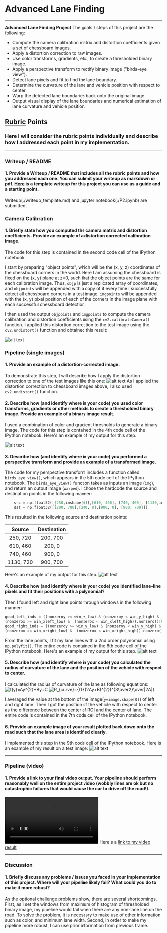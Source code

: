 # **Advanced Lane Finding**
---

**Advanced Lane Finding Project**
The goals / steps of this project are the following:
* Compute the camera calibration matrix and distortion coefficients given a set of chessboard images.
* Apply a distortion correction to raw images.
* Use color transforms, gradients, etc., to create a thresholded binary image.
* Apply a perspective transform to rectify binary image ("birds-eye view").
* Detect lane pixels and fit to find the lane boundary.
* Determine the curvature of the lane and vehicle position with respect to center.
* Warp the detected lane boundaries back onto the original image.
* Output visual display of the lane boundaries and numerical estimation of lane curvature and vehicle position.

[//]: # (Image References)

[image1]: ./output_images/1_calibration/calibration3.jpg "Undistorted"
[image2]: ./output_images/2_undistorted/test1.jpg "Road Transformed"
[image3]: ./output_images/3_thresholded_binary/test1.jpg "Binary Example"
[image4]: ./output_images/4_birds_eye_view/test1.jpg "Warp Example"
[image5]: ./output_images/5_lane_detected/test1.jpg "Fit Visual"
[image6]: ./output_images/8_result/test1.jpg "Output"
[video1]: ./output_videos/project_video.mp4 "Video"

## [Rubric](https://review.udacity.com/#!/rubrics/571/view) Points

### Here I will consider the rubric points individually and describe how I addressed each point in my implementation.  

---

### Writeup / README

#### 1. Provide a Writeup / README that includes all the rubric points and how you addressed each one.  You can submit your writeup as markdown or pdf.  [Here](https://github.com/udacity/CarND-Advanced-Lane-Lines/blob/master/writeup_template.md) is a template writeup for this project you can use as a guide and a starting point.  

Writeup(./writeup_template.md) and jupyter notebook(./P2.ipynb) are submitted. 

### Camera Calibration

#### 1. Briefly state how you computed the camera matrix and distortion coefficients. Provide an example of a distortion corrected calibration image.

The code for this step is contained in the second code cell of the IPython notebook.  

I start by preparing "object points", which will be the (x, y, z) coordinates of the chessboard corners in the world. Here I am assuming the chessboard is fixed on the (x, y) plane at z=0, such that the object points are the same for each calibration image. Thus, `objp` is just a replicated array of coordinates, and `objpoints` will be appended with a copy of it every time I successfully detect all chessboard corners in a test image. `imgpoints` will be appended with the (x, y) pixel position of each of the corners in the image plane with each successful chessboard detection.  

I then used the output `objpoints` and `imgpoints` to compute the camera calibration and distortion coefficients using the `cv2.calibrateCamera()` function.  I applied this distortion correction to the test image using the `cv2.undistort()` function and obtained this result: 

![alt text][image1]

### Pipeline (single images)

#### 1. Provide an example of a distortion-corrected image.

To demonstrate this step, I will describe how I apply the distortion correction to one of the test images like this one:
![alt text][image2]
As I applied the distortion correction to chessboard images above, I also used `cv2.undistort()` function.

#### 2. Describe how (and identify where in your code) you used color transforms, gradients or other methods to create a thresholded binary image.  Provide an example of a binary image result.

I used a combination of color and gradient thresholds to generate a binary image. The code for this step is contained in the 4th code cell of the IPython notebook. Here's an example of my output for this step. 

![alt text][image3]

#### 3. Describe how (and identify where in your code) you performed a perspective transform and provide an example of a transformed image.

The code for my perspective transform includes a function called `birds_eye_view()`, which appears in the 5th code cell of the IPython notebook. The `birds_eye_view()` function takes as inputs an image (`img`), and return an output image (`warped`). I chose the hardcode the source and destination points in the following manner:

```python
    src = np.float32([[250,imshape[0]],[610, 460], [740, 460], [1130,imshape[0]]])
    dst = np.float32([[200, 700],[200, 0],[900, 0], [900, 700]])
```

This resulted in the following source and destination points:

| Source        | Destination   | 
|:-------------:|:-------------:| 
| 250, 720      | 200, 700        | 
| 610, 460      | 200, 0      |
| 740, 460     | 900, 0      |
| 1130, 720      | 900, 700        |

Here's an example of my output for this step.
![alt text][image4]

#### 4. Describe how (and identify where in your code) you identified lane-line pixels and fit their positions with a polynomial?

Then I found left and right lane points through windows in the following manner:
```python
good_left_inds = ((nonzeroy >= win_y_low) & (nonzeroy < win_y_high) & 
(nonzerox >= win_xleft_low) &  (nonzerox < win_xleft_high)).nonzero()[0]
good_right_inds = ((nonzeroy >= win_y_low) & (nonzeroy < win_y_high) & 
(nonzerox >= win_xright_low) &  (nonzerox < win_xright_high)).nonzero()[0]
```
From the lane points, I fit my lane lines with a 2nd order polynomial using `np.polyfit()`. The entire code is contained in the 6th code cell of the IPython notebook. Here's an example of my output for this step.
![alt text][image5]

#### 5. Describe how (and identify where in your code) you calculated the radius of curvature of the lane and the position of the vehicle with respect to center.

I calculated the radius of curvature of the lane as following equations:
  <img src="https://latex.codecogs.com/svg.latex?\Large&space;f(y)=Ay^{2}+By+C" title="f(y)=Ay^{2}+By+C" />
  <img src="https://latex.codecogs.com/svg.latex?\Large&space;R_{curve}={(1+(2Ay+B)^{2})^{3\over2}\over|2A|}" title="R_{curve}={(1+(2Ay+B)^{2})^{3\over2}\over|2A|}" />

I averaged the value at the bottom of the image(`y=image.shape[0]`) of left and right lane. Then I got the position of the vehicle with respect to center as the difference between the center of ROI and the center of lane. The entire code is contained in the 7th code cell of the IPython notebook.

#### 6. Provide an example image of your result plotted back down onto the road such that the lane area is identified clearly.

I implemented this step in the 9th code cell of the IPython notebook. Here is an example of my result on a test image:
![alt text][image6]

---

### Pipeline (video)

#### 1. Provide a link to your final video output.  Your pipeline should perform reasonably well on the entire project video (wobbly lines are ok but no catastrophic failures that would cause the car to drive off the road!).
![alt text][video1]
Here's a [link to my video result](./output_videos/project_video.mp4)

---

### Discussion

#### 1. Briefly discuss any problems / issues you faced in your implementation of this project.  Where will your pipeline likely fail?  What could you do to make it more robust?
As the optional challenge problems show, there are several shortcomings. First, as I set the windows from maximum of histogram of thresholded binary image, my pipeline would fail when there are any non-lane line on the road. To solve the problem, it is necesasry to make use of other information such as color, and minimum lane width. Second, in order to make my pipeline more robust, I can use prior information from previous frame.
